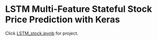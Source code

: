 # LSTM Multi-Feature Stateful Stock Price Prediction with Keras
Click [LSTM_stock.ipynb](https://nbviewer.jupyter.org/github/ginochen/LSTM_stock/blob/master/LSTM_stock.ipynb) for project. 

